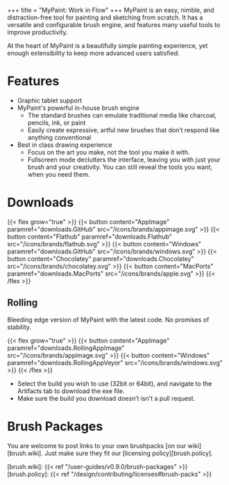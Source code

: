 +++
title = "MyPaint: Work in Flow"
+++
MyPaint is an easy, nimble, and distraction-free tool for painting and sketching
from scratch. It has a versatile and configurable brush engine, and features
many useful tools to improve productivity.<!--more-->

At the heart of MyPaint is a beautifully simple painting experience, yet enough
extensibility to keep more advanced users satisfied.

# Features
- Graphic tablet support
- MyPaint's powerful in-house brush engine
	- The standard brushes can emulate traditional media like charcoal, 
pencils, ink, or paint
	- Easily create expressive, artful new brushes that don’t respond like
anything conventional
- Best in class drawing experience
	- Focus on the art you make, not the tool you make it with.
	- Fullscreen mode declutters the interface, leaving you with just your 
brush and your creativity. You can still reveal the tools you want, 
when you need them.


# Downloads
{{< flex grow="true" >}}
    {{< button content="AppImage" paramref="downloads.GitHub" src="/icons/brands/appimage.svg" >}}
    {{< button content="Flathub" paramref="downloads.Flathub" src="/icons/brands/flathub.svg" >}}
    {{< button content="Windows" paramref="downloads.GitHub" src="/icons/brands/windows.svg" >}}
    {{< button content="Chocolatey" paramref="downloads.Chocolatey" src="/icons/brands/chocolatey.svg" >}}
    {{< button content="MacPorts" paramref="downloads.MacPorts" src="/icons/brands/apple.svg" >}}
{{< /flex >}}

## Rolling
Bleeding edge version of MyPaint with the latest code. No promises of stability.

{{< flex grow="true" >}}
    {{< button content="AppImage" paramref="downloads.RollingAppImage" src="/icons/brands/appimage.svg" >}}
    {{< button content="Windows" paramref="downloads.RollingAppVeyor" src="/icons/brands/windows.svg" >}}
{{< /flex >}}
- Select the build you wish to use (32bit or 64bit), and navigate to the
Artifacts tab to download the exe file.
- Make sure the build you download doesn’t isn't a pull request.

# Brush Packages
You are welcome to post links to your own brushpacks [on our wiki][brush.wiki].
Just make sure they fit our [licensing policy][brush.policy].

[windows.tumagonx]: http://www.opensourcepack.blogspot.fr/2013/01/mypaint-and-pygi.html

[brush.wiki]: {{< ref "/user-guides/v0.9.0/brush-packages" >}}
[brush.policy]: {{< ref "/design/contributing/licenses#brush-packs" >}}
